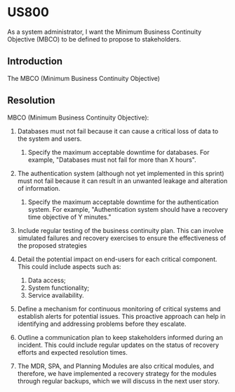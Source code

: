 # US800

As a system administrator, I want the Minimum Business Continuity Objective (MBCO) to be defined to propose to stakeholders.


## Introduction

The MBCO (Minimum Business Continuity Objective)

## Resolution

MBCO (Minimum Business Continuity Objective):

1. Databases must not fail because it can cause a critical loss of data to the system and users.
   1. Specify the maximum acceptable downtime for databases.
   For example, "Databases must not fail for more than X hours".

2. The authentication system (although not yet implemented in this sprint)
    must not fail because it can result in an unwanted leakage and alteration of information.
   1. Specify the maximum acceptable downtime for the authentication system.
   For example, "Authentication system should have a recovery time objective of Y minutes."

3. Include regular testing of the business continuity plan.
    This can involve simulated failures and recovery exercises to ensure the effectiveness of the proposed strategies

4. Detail the potential impact on end-users for each critical component.
   This could include aspects such as:
   1. Data access;
   2. System functionality;
   3. Service availability.

5. Define a mechanism for continuous monitoring of critical systems and establish alerts for potential issues.
    This proactive approach can help in identifying and addressing problems before they escalate.

6. Outline a communication plan to keep stakeholders informed during an incident.
   This could include regular updates on the status of recovery efforts and expected resolution times.

7. The MDR, SPA, and Planning Modules are also critical modules,
    and therefore, we have implemented a recovery strategy
    for the modules through regular backups, which we will discuss in the next user story.
